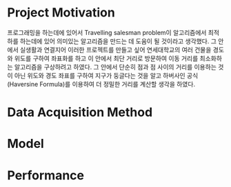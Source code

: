 # Project Motivation
프로그래밍을 하는데에 있어서 Travelling salesman problem이 알고리즘에서 최적하를 하는데에 있어 의미있는 알고리즘을 만드는 데 도움이 될 것이라고 생각했다. 그 안에서 실생활과 연결지어 이러한 프로젝트를 만들고 싶어 연세대학교의 여러 건물을 경도와 위도를 구하여 좌표화를 하고 이 안에서 최단 거리로 방문하여 이동 거리를 최소화하는 알고리즘을 구상하려고 하였다. 그 안에서 단순히 점과 점 사이의 거리를 이용하는 것이 아닌 위도와 경도 좌표를 구하여 지구가 둥글다는 것을 알고 하버사인 공식(Haversine Formula)를 이용하여 더 정밀한 거리를 계산할 생각을 하였다.
# Data Acquisition Method

# Model
# Performance
